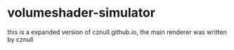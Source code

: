 # volumeshader-simulator
this is a expanded version of cznull.github.io, the main renderer was written by cznull
